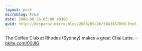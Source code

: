 ```yaml
---
layout: post
microblog: true
date: 2008-06-26 03:00 +0300
guid: http://desparoz.micro.blog/2008/06/26/t843857860.html
---
```

The Coffee Club at Rhodes (Sydney) makes a great Chai Latte. - [bkite.com/00JIG](http://bkite.com/00JIG)
